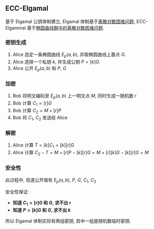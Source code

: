 ##  ECC-Elgamal

基于 Elgamal 公钥体制建立,  Elgamal 体制基于[离散对数困难问题](../../../../Math/数论/欧拉定理.md), ECC-Elgammal 基于[椭圆曲线群中的离散对数困难问题](../../../../Math/抽象代数/椭圆曲线/椭圆曲线.md).

### 密钥生成

1. Alice 选定一条椭圆曲线 $E_{p}(a, b)$, 并取椭圆曲线上基点 $G$.  
2. Alice 选择一个私钥 $k$, 并生成公钥 $P=[k]G$.  
3. Alice 公开 $E_{p}(a, b)$ 和 $P,\ G$

###  加密

1. Bob 将明文编码至 $E_{p}(a, b)$ 上一明文点 $M$, 同时生成一随机数 $r$
2. Bob 计算 $C_{1}=[r]G$
3. Bob 计算 $C_{2}=M+[r]P$
4. Bob 将 $C_{1},\ C_{2}$ 发送给 Alice

### 解密

1. Alice 计算 $T=[k]C_{1}=[k][r]G$
2. Alice 计算 $C_{2}-T=M+[r]P-[k][r]G=M+[r][k]G-[k][r]G=M$ 

### 安全性

此过程中, 信道公开值有 $E_{p}(a, b)$, $P$, $G$, $C_{1}$, $C_{2}$

安全性保证:   
- **知道 $C_{1}=[r]G$ 和 $G$, 求不出 $r$**  
- **知道 $P=[k]G$ 和 $G$, 求不出 $k$**

所以 Elgamal 体制实际有两组密钥, 其中一组是随机数临时密钥.
